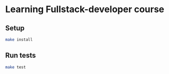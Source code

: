 # Learning Fullstack-developer course

## Setup

```bash
make install
```

## Run tests

```bash
make test
```